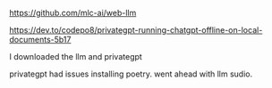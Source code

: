 https://github.com/mlc-ai/web-llm

https://dev.to/codepo8/privategpt-running-chatgpt-offline-on-local-documents-5b17

I downloaded the llm and privategpt

privategpt had issues installing poetry. went ahead with llm sudio.

